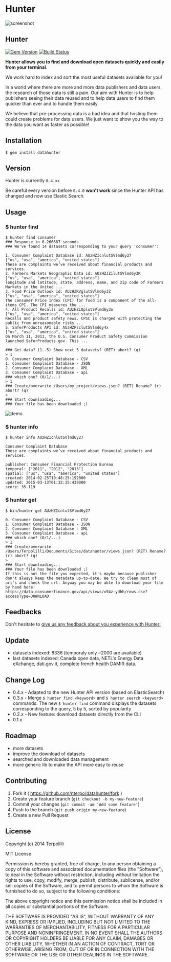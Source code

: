 # Hunter

![screenshot](./logo.png)

## Hunter 

[![Gem Version](https://badge.fury.io/rb/datahunter.svg)](http://badge.fury.io/rb/datahunter) [![Build Status](https://travis-ci.org/NTerpo/datahunter.svg?branch=master)](https://travis-ci.org/NTerpo/datahunter)

**Hunter allows you to find and download open datasets quickly and easily from your terminal**.

We work hard to index and sort the most useful datasets available for you!

In a world where there are more and more data publishers and data users, the research of those data is still a pain.
Our aim with Hunter is to help publishers seeing their data reused and to help data users to find them quicker than ever and to handle them easily.

We believe that pre-processing data is a bad idea and that hosting them could create problems for data users. We just want to show you the way to the data you want as faster as possible!


## Installation

    $ gem install datahunter

## Version

Hunter is currently `0.4.xx`

Be careful every version before `0.4.0` **won't work** since the Hunter API has changed and now use Elastic Search.

## Usage

### $ hunter find

    $ hunter find consumer
    ### Response in 0.266687 seconds
    ### We've found 14 datasets corresponding to your query 'consumer':
    
    1. Consumer Complaint Database id: AUzHZIcnlutSVlmd6y27
    ["us", "usa", "america", "united states"]
    These are complaints we’ve received about financial products and services.
    2. Farmers Markets Geographic Data id: AUzHZJZilutSVlmd6y3K
    ["us", "usa", "america", "united states"]
    longitude and latitude, state, address, name, and zip code of Farmers Markets in the United ...
    3. Food Price Outlook id: AUzHZKVglutSVlmd6y3Z
    ["us", "usa", "america", "united states"]
    The Consumer Price Index (CPI) for food is a component of the all-items CPI. The CPI measures the ...
    4. All Product Recalls id: AUzHZLOplutSVlmd6y3o
    ["us", "usa", "america", "united states"]
    Recalls and product safety news. CPSC is charged with protecting the public from unreasonable risks ...
    5. SaferProducts API id: AUzHZPzclutSVlmd6y4x
    ["us", "usa", "america", "united states"]
    On March 11, 2011, the U.S. Consumer Product Safety Commission launched SaferProducts.gov. This ...
    
    ### Get data? (1..5) Show next 5 datasets? (RET) abort? (q)
    > 1
    0. Consumer Complaint Database - CSV
    1. Consumer Complaint Database - JSON
    2. Consumer Complaint Database - XML
    3. Consumer Complaint Database - api
    ### which one? (0/1/...)
    > 1
    ### Create/overwrite /Users/my_project/views.json? (RET) Rename? (r) abort? (q)
    >
    ### Start downloading...
    ### Your file has been downloaded ;)
    
![demo](hunter.gif)

### $ hunter info

    $ hunter info AUzHZIcnlutSVlmd6y27
    
    Consumer Complaint Database
    These are complaints we’ve received about financial products and services.
    
    publisher: Consumer Financial Protection Bureau
    temporal: ["2011", "2012", "2013"]
    spatial: ["us", "usa", "america", "united states"]
    created: 2014-02-25T19:48:25:192000
    updated: 2015-03-13T01:32:35:438000
    score: 35.119

### $ hunter get

    $ bin/hunter get AUzHZIcnlutSVlmd6y27

    0. Consumer Complaint Database - CSV
    1. Consumer Complaint Database - JSON
    2. Consumer Complaint Database - XML
    3. Consumer Complaint Database - api
    ### which one? (0/1/...)
    > 1
    ### Create/overwrite /Users/Terpolilli/Documents/Sites/datahunter/views.json? (RET) Rename? (r) abort? (q)
    >
    ### Start downloading...
    ### Your file has been downloaded ;)
    If this is not the file you expected, it's maybe because publisher don't always keep the metadata up-to-date. We try to clean most of uri's and check the url. Anyway you may be able to download your file by hand here:
    https://data.consumerfinance.gov/api/views/x94z-ydhh/rows.csv?accessType=DOWNLOAD

## Feedbacks
Don't hesitate to [give us any feedback about you experience with Hunter!](https://docs.google.com/forms/d/1yNzZjCCXvWHQCbWz4sx-nui3LafeeLcT7FF9T-vbKvw/viewform?usp=send_form)

## Update

* datasets indexed: 8336 (temporaly only ~2000 are available)
* last datasets indexed: Canada open data, NETL's Energy Data eXchange, dati.gov.it, complete french health DAMIR data.

## Change Log

* 0.4.x - Adapted to the new Hunter API version (based on ElasticSearch)
* 0.3.x - Merge `$ hunter find <keyword>` and `$ hunter search <keyword>` commands.
The new `$ hunter find` command displays the datasets corresponding to the query, 5 by 5,
sorted by popularity
* 0.2.x - New feature: download datasets directly from the CLI 
* 0.1.x 

## Roadmap

* more datasets
* improve the download of datasets
* searched and downloaded data management
* more generic lib to make the API more easy to reuse

## Contributing

1. Fork it ( https://github.com/nterpo/datahunter/fork )
2. Create your feature branch (`git checkout -b my-new-feature`)
3. Commit your changes (`git commit -am 'Add some feature'`)
4. Push to the branch (`git push origin my-new-feature`)
5. Create a new Pull Request

## License

Copyright (c) 2014 Terpolilli

MIT License

Permission is hereby granted, free of charge, to any person obtaining
a copy of this software and associated documentation files (the
"Software"), to deal in the Software without restriction, including
without limitation the rights to use, copy, modify, merge, publish,
distribute, sublicense, and/or sell copies of the Software, and to
permit persons to whom the Software is furnished to do so, subject to
the following conditions:

The above copyright notice and this permission notice shall be
included in all copies or substantial portions of the Software.

THE SOFTWARE IS PROVIDED "AS IS", WITHOUT WARRANTY OF ANY KIND,
EXPRESS OR IMPLIED, INCLUDING BUT NOT LIMITED TO THE WARRANTIES OF
MERCHANTABILITY, FITNESS FOR A PARTICULAR PURPOSE AND
NONINFRINGEMENT. IN NO EVENT SHALL THE AUTHORS OR COPYRIGHT HOLDERS BE
LIABLE FOR ANY CLAIM, DAMAGES OR OTHER LIABILITY, WHETHER IN AN ACTION
OF CONTRACT, TORT OR OTHERWISE, ARISING FROM, OUT OF OR IN CONNECTION
WITH THE SOFTWARE OR THE USE OR OTHER DEALINGS IN THE SOFTWARE.
